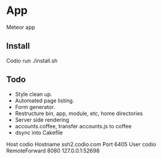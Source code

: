 App
===
Meteor app

Install
-------
Codio
run ./install.sh

Todo
----
- Style clean up.
- Automated page listing.
- Form generator.
- Restructure bin, app, module, etc, home directories
- Server side rendering
- accounts.coffee, transfer accounts.js to coffee
- dsync into Cakefile

Host codio
        Hostname ssh2.codio.com
        Port 6405
        User codio
        RemoteForward 8080 127.0.0.1:52698
